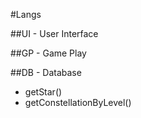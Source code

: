 #Langs

##UI - User Interface

##GP - Game Play

##DB - Database
- getStar()
- getConstellationByLevel()
